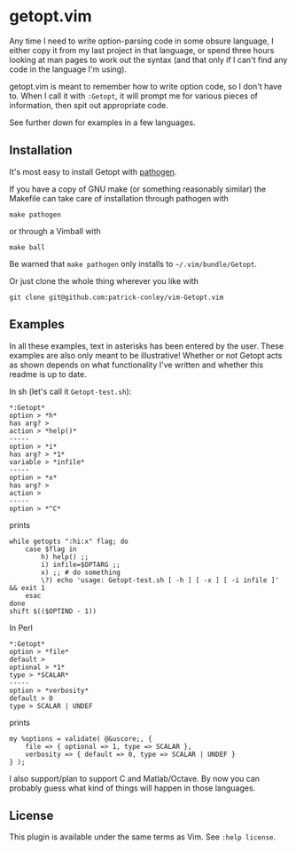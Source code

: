 getopt.vim
==========

Any time I need to write option-parsing code in some obsure language, I either
copy it from my last project in that language, or spend three hours looking at
man pages to work out the syntax (and that only if I can't find any code in the
language I'm using).

getopt.vim is meant to remember how to write option code, so I don't have to.
When I call it with `:Getopt`, it will prompt me for various pieces of
information, then spit out appropriate code.

See further down for examples in a few languages.

Installation
------------

It's most easy to install Getopt with
[pathogen](https://github.com/tpope/vim-pathogen).

If you have a copy of GNU make (or something reasonably similar) the Makefile
can take care of installation through pathogen with

    make pathogen

or through a Vimball with

    make ball

Be warned that `make pathogen` only installs to `~/.vim/bundle/Getopt`.

Or just clone the whole thing wherever you like with

    git clone git@github.com:patrick-conley/vim-Getopt.vim

Examples
--------

In all these examples, text in asterisks has been entered by the user. These examples
are also only meant to be illustrative! Whether or not Getopt acts as shown
depends on what functionality I've written and whether this readme is up to
date.

In sh (let's call it `Getopt-test.sh`):

    *:Getopt*
    option > *h*
    has arg? > 
    action > *help()*
    -----
    option > *i*
    has arg? > *1*
    variable > *infile*
    -----
    option > *x*
    has arg? >
    action >
    -----
    option > *^C*

prints
   
    while getopts ":hi:x" flag; do
        case $flag in
            h) help() ;;
            i) infile=$OPTARG ;;
            x) ;; # do something
            \?) echo 'usage: Getopt-test.sh [ -h ] [ -x ] [ -i infile ]' && exit 1
        esac
    done
    shift $(($OPTIND - 1))

In Perl

    *:Getopt*
    option > *file*
    default > 
    optional > *1*
    type > *SCALAR*
    -----
    option > *verbosity*
    default > 0
    type > SCALAR | UNDEF

prints

    my %options = validate( @&uscore;, {
        file => { optional => 1, type => SCALAR },
        verbosity => { default => 0, type => SCALAR | UNDEF }
    } );

I also support/plan to support C and Matlab/Octave. By now you can probably
guess what kind of things will happen in those languages.

License
-------

This plugin is available under the same terms as Vim. See `:help license`.
